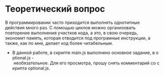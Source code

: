 # Теоретический вопрос

В программировании часто приходится выполнять однотипные действия много раз.  С помощью циклов можно организовать повторение выполнения участков кода, а это, в свою очередь, экономит память, которая отводится под програмные инструкции, а также, как по мне, делает код более читабельным. 

* В данной работе, в скрипте main.js выполнено основное задание, в optional.js - необязательное. Для его просмотра, прошу снять комментарий со скрипта optional.js.
